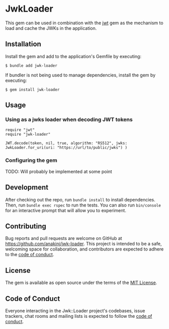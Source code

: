 # JwkLoader

This gem can be used in combination with the [jwt](https://rubygems.org/gems/jwt) gem as the mechanism to load and cache the JWKs in the application.

## Installation

Install the gem and add to the application's Gemfile by executing:

    $ bundle add jwk-loader

If bundler is not being used to manage dependencies, install the gem by executing:

    $ gem install jwk-loader

## Usage

### Using as a jwks loader when decoding JWT tokens

```
require "jwt"
require "jwk-loader"

JWT.decode(token, nil, true, algorithm: "RS512", jwks: JwkLoader.for_uri(uri: "https://url/to/public/jwks") )
```

### Configuring the gem

TODO: Will probably be implemented at some point

## Development

After checking out the repo, run `bundle install` to install dependencies. Then, run `bundle exec rspec` to run the tests. You can also run `bin/console` for an interactive prompt that will allow you to experiment.

## Contributing

Bug reports and pull requests are welcome on GitHub at https://github.com/anakinj/jwk-loader. This project is intended to be a safe, welcoming space for collaboration, and contributors are expected to adhere to the [code of conduct](https://github.com/anakinj/jwk-loader/blob/main/CODE_OF_CONDUCT.md).

## License

The gem is available as open source under the terms of the [MIT License](https://opensource.org/licenses/MIT).

## Code of Conduct

Everyone interacting in the Jwk::Loader project's codebases, issue trackers, chat rooms and mailing lists is expected to follow the [code of conduct](https://github.com/abajubh/jwk-loader/blob/main/CODE_OF_CONDUCT.md).
